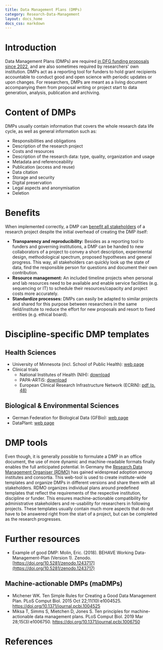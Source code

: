 ```yaml
---
title: Data Management Plans (DMPs)
category: Research-Data-Management
layout: docs_home
docs_css: markdown
---
```



# Introduction
Data Management Plans (DMPs) are required [in DFG funding proposals since 2022](https://www.dfg.de/en/research_funding/announcements_proposals/2022/info_wissenschaft_22_25/index.html), and are also sometimes required by researchers' own institution. DMPs act as a reporting tool for funders to hold grant recipients accountable to conduct good and open science with periodic updates or upon changes. For researchers, DMPs are meant as a living document accompanying them from proposal writing or project start to data generation, analysis, publication and archiving.

# Content of DMPs
DMPs usually contain information that covers the whole research data life cycle, as well as general information such as:
* Responsibilities and obligations
* Description of the research project
* Costs and resources
* Description of the research data: type, quality, organization and usage
* Metadata and referenceability
* Publication (access and reuse)
* Data citation
* Storage and security
* Digital preservation
* Legal aspects and anonymisation
* Deletion

# Benefits
When implemented correctly, a DMP can [benefit all stakeholders](https://doi.org/10.1371/journal.pcbi.1006750) of a research project despite the initial overhead of creating the DMP itself:

- **Transparency and reproducibility:** Besides as a reporting tool to funders and governing institutions, a DMP can be handed to new collaborators of a project to convey a short description, experimental design, methodological spectrum, proposed hypotheses and general progress.
This way, all stakeholders can quickly look up the state of data, find the responsible person for questions and document their own contribution.
- **Resource management:** An included timeline projects when personal and lab resources need to be available and enable service facilities (e.g. sequencing or IT) to schedule their resources/capacity and project costs more accurately.
- **Standardize processes:** DMPs can easily be adapted to similar projects and shared for this purpose between researchers in the same field/institute to reduce the effort for new proposals and resort to fixed entities (e.g. ethical board).

# Discipline-specific DMP templates
## Health Sciences
* University of Minnesota (incl. School of Public Health): [web page](https://www.lib.umn.edu/services/data/dmp-examples)
* Clinical trials
    * National Institutes of Health (NIH): [download](https://www.nidcr.nih.gov/sites/default/files/2018-03/clinical-data-management-plan-template_0.docx)
    * PAPA-ARTiS: [download](https://ec.europa.eu/research/participants/documents/downloadPublic?documentIds=080166e5b6899b9b&appId=PPGMS)
    * European Clinical Research Infrastructure Network (ECRIN): [pdf (p. 48)](https://ecrin.org/sites/default/files/Data%20centre%20certification/Standards%20v4%20201804.pdf)
## Biological & Environmental Sciences
* German Federation for Biological Data (GFBio): [web page](https://dmp.gfbio.org/)
* DataPlant: [web page](https://nfdi4plants.de/dataplan/)


# DMP tools
Even though, it is generally possible to formulate a DMP in an office document, the use of more dynamic and machine-readable formats finally enables the full anticipated potential.
In Germany the [Research Data Management Organiser (RDMO)](https://rdmorganiser.github.io/) has gained widespread adoption among institutes and consortia.
This web-tool is used to create institute-wide templates and organize DMPs in different versions and share them with all stakeholders.
RDMO organizes individual plans around predefined templates that reflect the requirements of the respective institution, discipline or funder.
This ensures machine-actionable compatibility for administrative stakeholders and re-usability for researchers in following projects.
These templates usually contain much more aspects that do not have to be answered right from the start of a project, but can be completed as the research progresses.

# Further resources
* Example of good DMP: Molin, Eric. (2018). BEHAVE Working Data-Management-Plan (Version 1). Zenodo. [https://doi.org/10.5281/zenodo.1243717](https://doi.org/10.5281/zenodo.1243717)

## Machine-actionable DMPs (maDMPs)
* Michener WK. Ten Simple Rules for Creating a Good Data Management Plan. PLoS Comput Biol. 2015 Oct 22;11(10):e1004525. https://doi.org/10.1371/journal.pcbi.1004525
* Miksa T, Simms S, Mietchen D, Jones S. Ten principles for machine-actionable data management plans. PLoS Comput Biol. 2019 Mar 28;15(3):e1006750. https://doi.org/10.1371/journal.pcbi.1006750

# References
